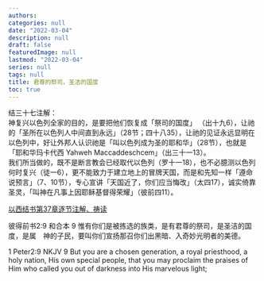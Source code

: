 ```yaml
---
authors:
categories: null
date: "2022-03-04"
description: null
draft: false
featuredImage: null
lastmod: "2022-03-04"
series: null
tags: null
title: 君尊的祭司，圣洁的国度
toc: true
---
```


<!--more-->

结三十七注解：  
神复兴以色列全家的目的，是要把他们恢复成「祭司的国度」 （出十九6），让祂的「圣所在以色列人中间直到永远」（28节；四十八35），让祂的见证永远显明在以色列中，好让外邦人认识祂是「叫以色列成为圣的耶和华」（28节），也就是「耶和华玛卡代西 Yahweh Maccaddeschcem」（出三十一13）。  
我们所当做的，既不是断言教会已经取代以色列（罗十一18），也不必臆测以色列何时复兴（徒一6），更不能致力于建立地上的冒牌天国，而是和先知一样「遵命说预言」（7、10节），专心宣讲「天国近了，你们应当悔改」（太四17），诚实倚靠圣灵，「叫神在凡事上因耶稣基督得荣耀」（彼前四11）。

<a href="https://cmcbiblereading.com/2016/09/04/%e4%bb%a5%e8%a5%bf%e7%bb%93%e4%b9%a6%e7%ac%ac37%e7%ab%a0%e9%80%90%e8%8a%82%e6%b3%a8%e8%a7%a3%e3%80%81%e7%a5%b7%e8%af%bb/">以西结书第37章逐节注解、祷读</a>

‪彼得前书‬2:9 和合本
9 惟有你们是被拣选的族类，是有君尊的祭司，是圣洁的国度，是属　神的子民，要叫你们宣扬那召你们出黑暗、入奇妙光明者的美德。  

‪1 Peter‬2:9 NKJV
9 But you are a chosen generation, a royal priesthood, a holy nation, His own special people, that you may proclaim the praises of Him who called you out of darkness into His marvelous light;
